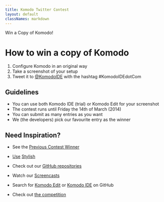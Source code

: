 ```yaml
---
title: Komodo Twitter Contest
layout: default
classNames: markdown
---
```


<div class="promotion" href="/blog/2014-02/new-website-launched#contest">
    <div class="inner">
        Win a Copy of Komodo!
    </div>
</div>

# How to win a copy of Komodo

1. Configure Komodo in an original way
2. Take a screenshot of your setup
3. Tweet it to [@KomodoIDE] with the hashtag #KomodoIDEdotCom

## Guidelines

 * You can use both Komodo IDE (trial) or Komodo Edit for your screenshot
 * The contest runs until Friday the 14th of March (2014)
 * You can submit as many entries as you want
 * We (the developers) pick our favourite entry as the winner

## Need Inspiration?

 * See the [Previous Contest Winner][previous]
 * [Use][stylish1] [Stylish][stylish2]
 * Check out our [GitHub repositories]
 * Watch our [Screencasts]
 * Search for [Komodo Edit][ghedit] or [Komodo IDE][ghide] on GitHub
 * Check out [the competition]

   [@KomodoIDE]: http://twitter.com/komodoide
   [previous]: http://komodoide.com/blog/2014-02/contest-winner/
   [stylish1]: https://twitter.com/komodoide/status/436553888549044224
   [stylish2]: https://twitter.com/komodoide/status/436554453953818624
   [Github repositories]: https://github.com/Komodo/
   [ghedit]: https://github.com/search?q=komodo+edit&ref=cmdform
   [ghide]: https://github.com/search?q=komodo+ide
   [the competition]: https://twitter.com/search?src=typd&q=%23KomodoIDEdotCom
   [Screencasts]: /screencasts
